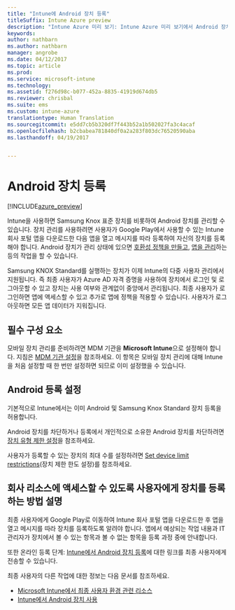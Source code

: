 ```yaml
---
title: "Intune에 Android 장치 등록"
titleSuffix: Intune Azure preview
description: "Intune Azure 미리 보기: Intune Azure 미리 보기에서 Android 장치를 등록하는 방법을 알아봅니다."
keywords: 
author: nathbarn
ms.author: nathbarn
manager: angrobe
ms.date: 04/12/2017
ms.topic: article
ms.prod: 
ms.service: microsoft-intune
ms.technology: 
ms.assetid: f276d98c-b077-452a-8835-41919d674db5
ms.reviewer: chrisbal
ms.suite: ems
ms.custom: intune-azure
translationtype: Human Translation
ms.sourcegitcommit: e5dd7cb5b320df7f443b52a1b502027fa3c4acaf
ms.openlocfilehash: b2cbabea781840df0a2a283f803dc76520590aba
ms.lasthandoff: 04/19/2017


---
```


# <a name="enroll-android-devices"></a>Android 장치 등록

[!INCLUDE[azure_preview](../includes/azure_preview.md)]

Intune을 사용하면 Samsung Knox 표준 장치를 비롯하여 Android 장치를 관리할 수 있습니다. 장치 관리를 사용하려면 사용자가 Google Play에서 사용할 수 있는 Intune 회사 포털 앱을 다운로드한 다음 앱을 열고 메시지를 따라 등록하여 자신의 장치를 등록해야 합니다. Android 장치가 관리 상태에 있으면 [호환성 정책을 만들고](https://docs.microsoft.com/intune-azure/set-device-compliance/create-a-compliance-policy-for-android), [앱을 관리](https://docs.microsoft.com/intune-azure/manage-apps/what-is-app-management)하는 등의 작업을 할 수 있습니다.

Samsung KNOX Standard를 실행하는 장치가 이제 Intune의 다중 사용자 관리에서 지원됩니다. 즉 최종 사용자가 Azure AD 자격 증명을 사용하여 장치에서 로그인 및 로그아웃할 수 있고 장치는 사용 여부와 관계없이 중앙에서 관리됩니다. 최종 사용자가 로그인하면 앱에 액세스할 수 있고 추가로 앱에 정책을 적용할 수 있습니다. 사용자가 로그아웃하면 모든 앱 데이터가 지워집니다.

## <a name="prerequisite"></a>필수 구성 요소

모바일 장치 관리를 준비하려면 MDM 기관을 **Microsoft Intune**으로 설정해야 합니다. 지침은 [MDM 기관 설정](set-mdm-authority.md)을 참조하세요. 이 항목은 모바일 장치 관리에 대해 Intune을 처음 설정할 때 한 번만 설정하면 되므로 이미 설정했을 수 있습니다.

## <a name="set-up-android-enrollment"></a>Android 등록 설정

기본적으로 Intune에서는 이미 Android 및 Samsung Knox Standard 장치 등록을 허용합니다.

Android 장치를 차단하거나 등록에서 개인적으로 소유한 Android 장치를 차단하려면 [장치 유형 제한 설정](https://docs.microsoft.com/intune-azure/enroll-devices/set-enrollment-restrictions#set-device-type-restrictions)을 참조하세요.

사용자가 등록할 수 있는 장치의 최대 수를 설정하려면 [Set device limit restrictions](https://docs.microsoft.com/intune-azure/enroll-devices/set-enrollment-restrictions#set-device-limit-restrictions)(장치 제한 한도 설정)를 참조하세요.

## <a name="tell-your-users-how-to-enroll-their-devices-to-access-company-resources"></a>회사 리소스에 액세스할 수 있도록 사용자에게 장치를 등록하는 방법 설명

최종 사용자에게 Google Play로 이동하여 Intune 회사 포털 앱을 다운로드한 후 앱을 열고 메시지를 따라 장치를 등록하도록 알려야 합니다. 앱에서 예상되는 작업 내용과 IT 관리자가 장치에서 볼 수 있는 항목과 볼 수 없는 항목을 등록 과정 중에 안내합니다.

또한 온라인 등록 단계: [Intune에서 Android 장치 등록](https://docs.microsoft.com/intune/enduser/enroll-your-device-in-intune-android)에 대한 링크를 최종 사용자에게 전송할 수 있습니다.

최종 사용자의 다른 작업에 대한 정보는 다음 문서를 참조하세요.

- [Microsoft Intune에서 최종 사용자 환경 관련 리소스](https://docs.microsoft.com/intune/deploy-use/how-to-educate-your-end-users-about-microsoft-intune)
- [Intune에서 Android 장치 사용](https://docs.microsoft.com/intune/enduser/using-your-android-device-with-intune)

